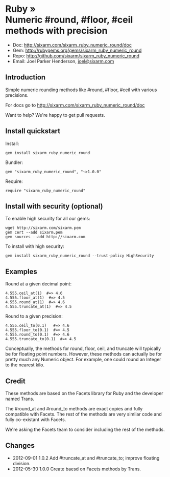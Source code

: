 # Ruby » <br> Numeric #round, #floor, #ceil methods with precision

* Doc: <http://sixarm.com/sixarm_ruby_numeric_round/doc>
* Gem: <http://rubygems.org/gems/sixarm_ruby_numeric_round>
* Repo: <http://github.com/sixarm/sixarm_ruby_numeric_round>
* Email: Joel Parker Henderson, <joel@sixarm.com>


## Introduction

Simple numeric rounding methods like #round, #floor, #ceil with various precisions.

For docs go to <http://sixarm.com/sixarm_ruby_numeric_round/doc>

Want to help? We're happy to get pull requests.


## Install quickstart

Install:

    gem install sixarm_ruby_numeric_round

Bundler:

    gem "sixarm_ruby_numeric_round", "~>1.0.0"

Require:

    require "sixarm_ruby_numeric_round"


## Install with security (optional)

To enable high security for all our gems:

    wget http://sixarm.com/sixarm.pem
    gem cert --add sixarm.pem
    gem sources --add http://sixarm.com

To install with high security:

    gem install sixarm_ruby_numeric_round --trust-policy HighSecurity


## Examples

Round at a given decimal point:

    4.555.ceil_at(1)  #=> 4.6
    4.555.floor_at(1)  #=> 4.5
    4.555.round_at(1)  #=> 4.6
    4.555.truncate_at(1)  #=> 4.5

Round to a given precision:

    4.555.ceil_to(0.1)   #=> 4.6
    4.555.floor_to(0.1)  #=> 4.5
    4.555.round_to(0.1)  #=> 4.6
    4.555.truncate_to(0.1)  #=> 4.5

Conceptually, the methods for round, floor, ceil, and truncate will typically be for floating point numbers.
However, these methods can actually be for pretty much any Numeric object.
For example, one could round an Integer to the nearest kilo.


## Credit

These methods are based on the Facets library for Ruby and the developer named Trans. 

The #round_at and #round_to methods are exact copies and fully compatible with Facets. The rest of the methods are very similar code and fully co-existant with Facets. 

We're asking the Facets team to consider including the rest of the methods.


## Changes

* 2012-09-01 1.0.2 Add #truncate_at and #truncate_to; improve floating division.
* 2012-05-30 1.0.0 Create baesd on Facets methods by Trans.
